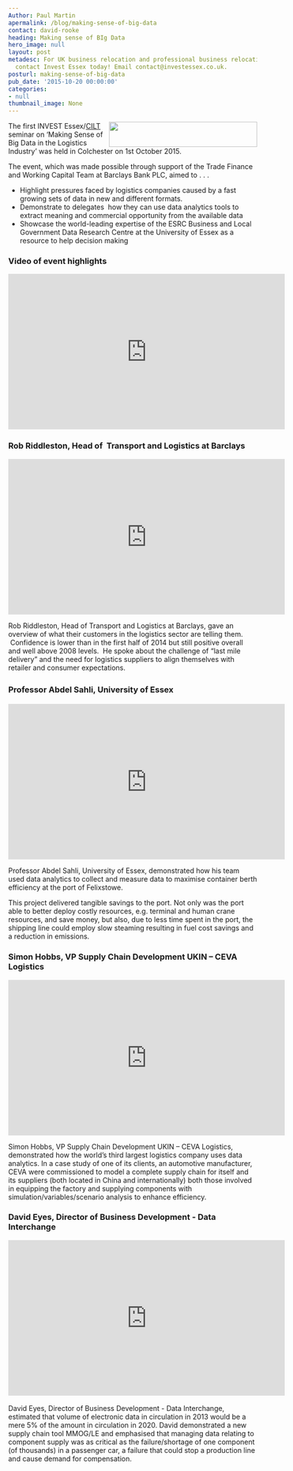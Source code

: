 ```yaml
---
Author: Paul Martin
apermalink: /blog/making-sense-of-big-data
contact: david-rooke
heading: Making sense of BIg Data
hero_image: null
layout: post
metadesc: For UK business relocation and professional business relocation services
  contact Invest Essex today! Email contact@investessex.co.uk.
posturl: making-sense-of-big-data
pub_date: '2015-10-20 00:00:00'
categories:
- null
thumbnail_image: None
---
```


<p><img alt='' src='//clarity-strategies.github.io/ie-uploads/uploads/about/Barclays_400px.jpg' style='width: 300px; height: 51px; float: right;'/></p><p>The first INVEST Essex/<a href='https://www.ciltuk.org.uk/' target='_blank'>CILT</a> seminar on ‘Making Sense of Big Data in the Logistics Industry’ was held in Colchester on 1st October 2015.  </p><p>The event, which was made possible through support of the Trade Finance and Working Capital Team at Barclays Bank PLC, aimed to . . .</p><ul><li>Highlight pressures faced by logistics companies caused by a fast growing sets of data in new and different formats.</li><li>Demonstrate to delegates  how they can use data analytics tools to extract meaning and commercial opportunity from the available data</li><li>Showcase the world-leading expertise of the ESRC Business and Local Government Data Research Centre at the University of Essex as a resource to help decision making</li></ul><h3>Video of event highlights</h3><div><iframe allowfullscreen='' frameborder='0' height='315' src='https://www.youtube.com/embed/YV64Rc8CMis' width='560'></iframe></div><h3>Rob Riddleston, Head of  Transport and Logistics at Barclays</h3><p><iframe allowfullscreen='' frameborder='0' height='315' src='https://www.youtube.com/embed/wBxr2Pg8H6I' style='line-height: 1.6;' width='560'></iframe></p><p>Rob Riddleston, Head of Transport and Logistics at Barclays, gave an overview of what their customers in the logistics sector are telling them.  Confidence is lower than in the first half of 2014 but still positive overall and well above 2008 levels.  He spoke about the challenge of “last mile delivery” and the need for logistics suppliers to align themselves with retailer and consumer expectations.</p><h3><span style='line-height: 1.6;'>Professor Abdel Sahli, University of Essex</span></h3><div><iframe allowfullscreen='' frameborder='0' height='315' src='https://www.youtube.com/embed/xLdNL9_PY8g' width='560'></iframe></div><p>Professor Abdel Sahli, University of Essex, demonstrated how his team used data analytics to collect and measure data to maximise container berth efficiency at the port of Felixstowe. </p><p>This project delivered tangible savings to the port. Not only was the port able to better deploy costly resources, e.g. terminal and human crane resources, and save money, but also, due to less time spent in the port, the shipping line could employ slow steaming resulting in fuel cost savings and a reduction in emissions.</p><h3>Simon Hobbs, VP Supply Chain Development UKIN – CEVA Logistics</h3><div><iframe allowfullscreen='' frameborder='0' height='315' src='https://www.youtube.com/embed/ScAykNasmy4' width='560'></iframe></div><p>Simon Hobbs, VP Supply Chain Development UKIN – CEVA Logistics, demonstrated how the world’s third largest logistics company uses data analytics. In a case study of one of its clients, an automotive manufacturer, CEVA were commissioned to model a complete supply chain for itself and its suppliers (both located in China and internationally) both those involved in equipping the factory and supplying components with simulation/variables/scenario analysis to enhance efficiency. </p><h3>David Eyes, Director of Business Development - Data Interchange</h3><div><iframe allowfullscreen='' frameborder='0' height='315' src='https://www.youtube.com/embed/B-j7aH9FxMk' width='560'></iframe></div><div> </div><div>David Eyes, Director of Business Development - Data Interchange, estimated that volume of electronic data in circulation in 2013 would be a mere 5% of the amount in circulation in 2020. David demonstrated a new supply chain tool MMOG/LE and emphasised that managing data relating to component supply was as critical as the failure/shortage of one component (of thousands) in a passenger car, a failure that could stop a production line and cause demand for compensation. </div>